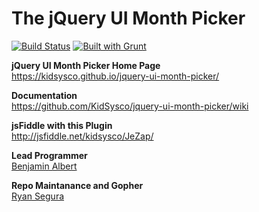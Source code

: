 <h1>The jQuery UI Month Picker</h1>

[![Build Status](https://travis-ci.org/KidSysco/jquery-ui-month-picker.svg?branch=master)](https://travis-ci.org/KidSysco/jquery-ui-month-picker)
[![Built with Grunt](https://cdn.gruntjs.com/builtwith.png)](http://gruntjs.com/)

<p>
 <b>jQuery UI Month Picker Home Page</b><br>
 <a href="https://kidsysco.github.io/jquery-ui-month-picker/" target="_new">https://kidsysco.github.io/jquery-ui-month-picker/</a>
</p>

<p>
 <b>Documentation</b><br>
 <a href="https://github.com/KidSysco/jquery-ui-month-picker/wiki" target="_new">https://github.com/KidSysco/jquery-ui-month-picker/wiki</a>
</p>

<p>
 <b>jsFiddle with this Plugin</b><br>
 <a href="http://jsfiddle.net/kidsysco/JeZap/" target="_new">http://jsfiddle.net/kidsysco/JeZap/</a>
</p>

<p>
 <b>Lead Programmer</b><br>
 <a href="https://github.com/benjamin-albert" target="_new">Benjamin Albert</a>
</p>

<p>
 <b>Repo Maintanance and Gopher</b><br>
 <a href="https://github.com/KidSysco" target="_new">Ryan Segura</a>
</p>